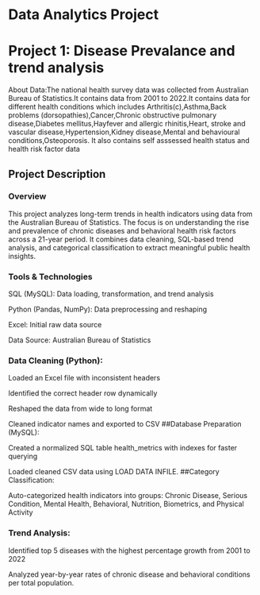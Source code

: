 # Data Analytics Project
# Project 1: Disease Prevalance and trend analysis 
About Data:The national health survey  data was collected from Australian Bureau of Statistics.It contains data from  2001 to 2022.It contains data for different health conditions which includes Arthritis(c),Asthma,Back problems (dorsopathies),Cancer,Chronic obstructive pulmonary disease,Diabetes mellitus,Hayfever and allergic rhinitis,Heart, stroke and vascular disease,Hypertension,Kidney disease,Mental and behavioural conditions,Osteoporosis.
It also contains self asssessed health status and health risk factor data

## Project Description
### Overview
This project analyzes long-term trends in health indicators using data from the Australian Bureau of Statistics. The focus is on understanding the rise and prevalence of chronic diseases and behavioral health risk factors across a 21-year period. It combines data cleaning, SQL-based trend analysis, and categorical classification to extract meaningful public health insights.

### Tools & Technologies
SQL (MySQL): Data loading, transformation, and trend analysis

Python (Pandas, NumPy): Data preprocessing and reshaping

Excel: Initial raw data source

Data Source: Australian Bureau of Statistics
### Data Cleaning (Python):

Loaded an Excel file with inconsistent headers

Identified the correct header row dynamically

Reshaped the data from wide to long format

Cleaned indicator names and exported to CSV
##Database Preparation (MySQL):

Created a normalized SQL table health_metrics with indexes for faster querying

Loaded cleaned CSV data using LOAD DATA INFILE.
##Category Classification:

Auto-categorized health indicators into groups: Chronic Disease, Serious Condition, Mental Health, Behavioral, Nutrition, Biometrics, and Physical Activity

### Trend Analysis:

Identified top 5 diseases with the highest percentage growth from 2001 to 2022

Analyzed year-by-year rates of chronic disease and behavioral conditions per total population.








